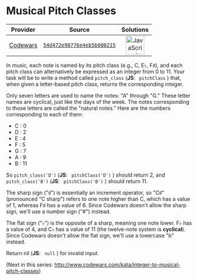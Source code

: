 [_metadata_:generated]: - "true"

# Musical Pitch Classes

<!-- INFO TABLE BEGIN -->

| Provider                                        | Source                                                                               | Solutions                                                                                                                                                    |
| :---------------------------------------------: | :----------------------------------------------------------------------------------: | :----------------------------------------------------------------------------------------------------------------------------------------------------------: |
| [Codewars](../../../docs/providers/Codewars.md) | [`54d472e98776e4eb5b000215`](https://www.codewars.com/kata/54d472e98776e4eb5b000215) | [<img src="https://res.cloudinary.com/rascaltwo/image/upload/v1631924076/javascript_ehszr7.svg" alt="JavaScript" title="JavaScript" width="50" />](solve.js) |

<!-- INFO TABLE END -->

In music, each note is named by its pitch class (e.g., C, E♭, F♯), and each pitch class can alternatively be expressed as an integer from 0 to 11. Your task will be to write a method called `pitch_class` (**JS**: ` pitchClass` ) that, when given a letter-based pitch class, returns the corresponding integer.

Only seven letters are used to name the notes: "A" through "G." These letter names are cyclical, just like the days of the week. The notes corresponding to those letters are called the "natural notes." Here are the numbers corresponding to each of them:

* C : 0
* D : 2
* E : 4
* F : 5
* G : 7
* A : 9
* B : 11

So `pitch_class('D')`  (**JS**: ` pitchClass('D')` ) should return 2, and `pitch_class('B')`  (**JS**: ` pitchClass('B')` ) should return 11.

The sharp sign ("♯") is essentially an increment operator, so "C♯" (pronounced "C sharp") refers to one note higher than C, which has a value of 1, whereas F♯ has a value of 6. Since Codewars doesn't allow the sharp sign, we'll use a number sign ("#") instead.

The flat sign ("♭") is the opposite of a sharp, meaning one note lower. F♭ has a value of 4, and C♭ has a value of 11 (the twelve-note system is **cyclical**). Since Codewars doesn't allow the flat sign, we'll use a lowercase "b" instead.

Return nil  (**JS**: ` null` ) for invalid input.

(Next in this series: http://www.codewars.com/kata/integer-to-musical-pitch-classes)
